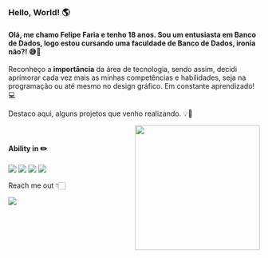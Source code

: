 ### Hello, World! 🌎

#### Olá, me chamo Felipe Faria e tenho 18 anos. Sou um entusiasta em Banco de Dados, logo estou cursando uma faculdade de Banco de Dados, ironia não?! 😅🤣

Reconheço a **importância** da área de tecnologia, sendo assim, decidi aprimorar cada vez mais as minhas competências e habilidades, seja na programação ou até mesmo no design gráfico. Em constante aprendizado! 💻

Destaco aqui, alguns projetos que venho realizando. 💡🌱

<img align='right' src="https://cdn.dribbble.com/users/187497/screenshots/3820435/livechat-drib-15.gif" width="250">

<br>

#### Ability in ✏️ 

<p>
  <img src="https://img.shields.io/badge/react_native%20-%2320232a.svg?&style=for-the-badge&logo=react&logoColor=%2361DAFB"/>
  <img src="https://img.shields.io/badge/Python-14354C?style=for-the-badge&logo=python&logoColor=4B8BBE" />
  <img src="https://img.shields.io/badge/JavaScript-323330?style=for-the-badge&logo=javascript&logoColor=gold"/>
  <img src="https://img.shields.io/badge/github%20-%23121011.svg?&style=for-the-badge&logo=github&logoColor=white"/>
</p>

Reach me out 👇🏻

[<img src="https://img.shields.io/badge/linkedin-%230077B5.svg?&style=for-the-badge&logo=linkedin&logoColor=white" />](https://www.linkedin.com/in/felipe-faria-verderamis-3b9b10202/)
